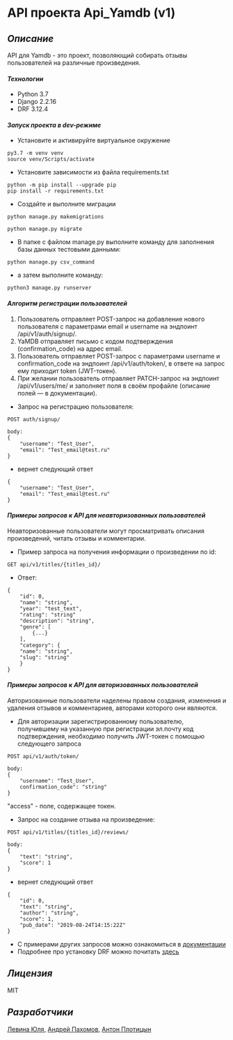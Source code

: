 # __API проекта Api_Yamdb (v1)__
## _Описание_

API для Yamdb - это проект, позволяющий собирать отзывы пользователей на различные произведения.

#### _Технологии_

- Python 3.7
- Django 2.2.16
- DRF 3.12.4

#### _Запуск проекта в dev-режиме_

- Установите и активируйте виртуальное окружение
```
py3.7 -m venv venv
source venv/Scripts/activate
```
- Установите зависимости из файла requirements.txt
```
python -m pip install --upgrade pip
pip install -r requirements.txt
```
- Создайте и выполните миграции
```
python manage.py makemigrations
```
```
python manage.py migrate
```
- В папке с файлом manage.py выполните команду для заполнения базы данных тестовыми данными:
```
python manage.py csv_command
```
- а затем выполните команду:
```
python3 manage.py runserver
```

#### _Алгоритм регистрации пользователей_
1. Пользователь отправляет POST-запрос на добавление нового пользователя с параметрами email и username на эндпоинт /api/v1/auth/signup/.
2. YaMDB отправляет письмо с кодом подтверждения (confirmation_code) на адрес email.
3. Пользователь отправляет POST-запрос с параметрами username и confirmation_code на эндпоинт /api/v1/auth/token/, в ответе на запрос ему приходит token (JWT-токен).
4. При желании пользователь отправляет PATCH-запрос на эндпоинт /api/v1/users/me/ и заполняет поля в своём профайле (описание полей — в документации).

- Запрос на регистрацию пользователя:
```
POST auth/signup/
```
```
body:
{
    "username": "Test_User",
    "email": "Test_email@test.ru"
}
```
- вернет следующий ответ
```
{
    "username": "Test_User",
    "email": "Test_email@test.ru"
}
```

#### _Примеры запросов к API для неавторизованных пользователей_
Неавторизованные пользователи могут просматривать описания произведений, читать отзывы и комментарии.
- Пример запроса на получения информации о произведении по id:
```
GET api/v1/titles/{titles_id}/
```
- Ответ:
```
{
    "id": 0,
    "name": "string",
    "year": "test_text",
    "rating": "string"
    "description": "string",
    "genre": [
        {...}
    ],
    "category": {
    "name": "string",
    "slug": "string"
    }
}
```

#### _Примеры запросов к API для авторизованных пользователей_
Авторизованные пользователи наделены правом создания, изменения и удаления отзывов и комментариев, авторами которого они являются.
- Для авторизации зарегистрированному пользователю, получившему на указанную при регистрации эл.почту код подтверждения, необходимо получить JWT-токен с помощью следующего запроса
```
POST api/v1/auth/token/
```
```
body:
{
    "username": "Test_User",
    confirmation_code": "string"
}
```

"access" - поле, содержащее токен.

- Запрос на создание отзыва на произведение:
```
POST api/v1/titles/{titles_id}/reviews/
```
```
body:
{
    "text": "string",
    "score": 1
}
```
- вернет следующий ответ
```
{
    "id": 0,
    "text": "string",
    "author": "string",
    "score": 1,
    "pub_date": "2019-08-24T14:15:22Z"
}
```
- С примерами других запросов можно ознакомиться в [документации](http://127.0.0.1:8000/redoc/)
- Подробнее про установку DRF можно почитать [здесь](https://github.com/encode/django-rest-framework/blob/master/README.md )

## _Лицензия_

MIT

## _Разработчики_
[Левина Юля](https://github.com/JulLevina), [Андрей Пахомов](https://github.com/pakhem), [Антон Плотицын](https://github.com/Anton0530212)
